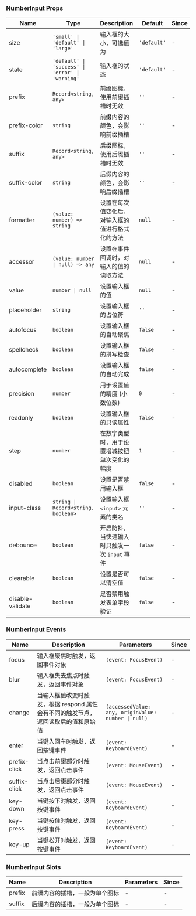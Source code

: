 ### NumberInput Props

| Name         | Type             | Description                                               | Default    | Since |
| ------------ | ---------------- | -------------------------------------------------- | --------- | --- |
| size         | `'small' \| 'default' \| 'large'`           | 输入框的大小，可选值为 | `'default'` | - |
| state        | `'default' \| 'success' \| 'error' \| 'warning'`           | 输入框的状态                                   | `'default'` | - |
| prefix       | `Record<string, any>`           | 前缀图标，使用前缀插槽时无效                 | `''`        | - |
| prefix-color | `string`           | 前缀内容的颜色，会影响前缀插槽                     | `''`        | - |
| suffix       | `Record<string, any>`           | 后缀图标，使用后缀插槽时无效                 | `''`        | - |
| suffix-color | `string`           | 后缀内容的颜色，会影响后缀插槽                     | `''`        | - |
| formatter    | `(value: number) => string`         | 设置在每次值变化后，对输入框的值进行格式化的方法   | `null`      | - |
| accessor     | `(value: number \| null) => any`         | 设置在事件回调时，对输入的值的读取方法             | `null`      | - |
| value        | `number \| null` | 设置输入框的值                                     | `null`        | - |
| placeholder  | `string`           | 设置输入框的占位符                                 | `''`        | - |
| autofocus    | `boolean`          | 设置输入框的自动聚焦                               | `false`     | - |
| spellcheck   | `boolean`          | 设置输入框的拼写检查                               | `false`     | - |
| autocomplete | `boolean`           | 设置输入框的自动完成                               | `false`     | - |
| precision    | `number`           | 用于设置值的精度 (小数位数)          | `0`         | - |
| readonly     | `boolean`          | 设置输入框的只读属性                               | `false`     | - |
| step         | `number`           | 在数字类型时，用于设置增减按钮单次变化的幅度       | `1`         | - |
| disabled     | `boolean`          | 设置是否禁用输入框                                 | `false`     | - |
| input-class  | `string \| Record<string, boolean>` | 设置输入框 `<input>` 元素的类名                        | `''`        | - |
| debounce     | `boolean`          | 开启防抖，当快速输入时只触发一次 `input` 事件        | `false`     | - |
| clearable    | `boolean`          | 设置是否可以清空值                                                                                | `false`     | - |
| disable-validate | `boolean`                           | 是否禁用触发表单字段验证                                                         | `false`                 | - |

### NumberInput Events

| Name            | Description                                                                              | Parameters                       | Since |
| --------------- | --------------------------------------------------------------------------------- | -------------------------- | --- |
| focus        | 输入框聚焦时触发，返回事件对象                                                    | `(event: FocusEvent)`                 | - |
| blur         | 输入框失去焦点时触发，返回事件对象                                                | `(event: FocusEvent)`                  | - |
| change       | 当输入框值改变时触发，根据 respond 属性会有不同的触发节点，返回读取后的值和原始值 | `(accessedValue: any, originValue: number \| null)` | - |
| enter        | 当键入回车时触发，返回按键事件                                                    | `(event: KeyboardEvent)`                 | - |
| prefix-click | 当点击前缀部分时触发，返回点击事件                                                | `(event: MouseEvent)`                 | - |
| suffix-click | 当点击后缀部分时触发，返回点击事件                                                | `(event: MouseEvent)`                 | - |
| key-down     | 当键按下时触发，返回按键事件                                                      | `(event: KeyboardEvent)`               | - |
| key-press    | 当键按住时触发，返回按键事件                                                      | `(event: KeyboardEvent)`              | - |
| key-up       | 当键松开时触发，返回按键事件                                                      | `(event: KeyboardEvent)`                 | - |

### NumberInput Slots

| Name   | Description                           | Parameters | Since |
| ------ | ------------------------------ | --- | --- |
| prefix | 前缀内容的插槽，一般为单个图标 | - | - |
| suffix | 后缀内容的插槽，一般为单个图标 | - | - |
